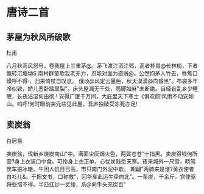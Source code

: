 # 唐诗二首

## 茅屋为秋风所破歌

杜甫

八月秋高风怒号，卷我屋上三重茅@。茅飞渡江洒江郊，高者挂胃@长林梢，下者飘转沉塘坳S
南村群童欺我老无力，忍能对面为盗贼@。公然抱茅人竹去，唇焦口燥呼不得·，归来倚杖自叹息。
俄顷@风定云墨色，秋天漠漠@向昏黑"。布衾多年冷似铁，娇儿恶卧踏里裂"。床头屋漏无干处，雨脚如麻"未断绝。自经丧乱乡少睡眠，长夜沾湿何由彻·!
安得广厦干万间，大庇里天下寒士《俱欢颜!风雨不动安如山。呜呼!何时眼前突元些见此屋，吾庐独破受冻死亦足!

## 卖炭翁

白居易

卖炭翁，伐新乡烧炭南山”中。满面尘灰烟火色，两鬓苍苍“十指黑。卖炭得钱何所营?身上衣装口中食。可怜身上衣正单，心忧炭贱愿天寒。夜来城外一尺雪，晓驾炭车振冰辙。牛困人饥日已高，市只南门外泥中歇。
朝翩”两骑来是谁?黄衣使者白衫儿&。于把文书，口称救"，回华车此运牛牵向北"。一车炭，千余斤，宫使驱将些惜不得。半匹红纱一丈绫，系@向牛头充炭百"
